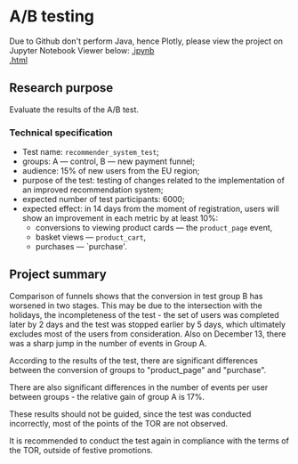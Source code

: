 # A/B testing

Due to Github don't perform Java, hence Plotly, please view the project on Jupyter Notebook Viewer below:
[.ipynb](https://nbviewer.org/github/Lalerie/Portfolio/blob/main/Project_2_AB_test/Project11_ABtest_2022.12.04_ver5_final.ipynb)  
[.html](https://github.com/Lalerie/Portfolio/blob/main/Project_2_AB_test/Project11_ABtest_2022.12.04_ver5_final.html)  

## Research purpose
Evaluate the results of the A/B test.

### Technical specification
- Test name: `recommender_system_test`;
- groups: A — control, B — new payment funnel;
- audience: 15% of new users from the EU region;
- purpose of the test: testing of changes related to the implementation of an improved recommendation system;
- expected number of test participants: 6000;
- expected effect: in 14 days from the moment of registration, users will show an improvement in each metric by at least 10%:
    - conversions to viewing product cards — the `product_page` event,
    - basket views — `product_cart`,
    - purchases — `purchase'.

## Project summary 
Comparison of funnels shows that the conversion in test group B has worsened in two stages. 
This may be due to the intersection with the holidays, the incompleteness of the test - the set of users was completed later by 2 days and the test was stopped earlier by 5 days, which ultimately excludes most of the users from consideration. Also on December 13, there was a sharp jump in the number of events in Group A.

According to the results of the test, there are significant differences between the conversion of groups to "product_page" and "purchase".  

There are also significant differences in the number of events per user between groups - the relative gain of group A is 17%.   

These results should not be guided, since the test was conducted incorrectly, most of the points of the TOR are not observed.

It is recommended to conduct the test again in compliance with the terms of the TOR, outside of festive promotions.
